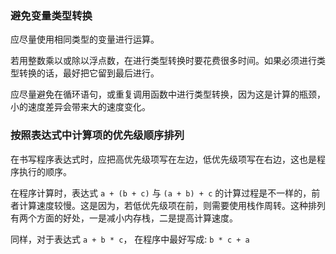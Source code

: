 
### 避免变量类型转换

应尽量使用相同类型的变量进行运算。

若用整数乘以或除以浮点数，在进行类型转换时要花费很多时间。如果必须进行类型转换的话，最好把它留到最后进行。

应尽量避免在循环语句，或重复调用函数中进行类型转换，因为这是计算的瓶颈，小的速度差异会带来大的速度变化。


### 按照表达式中计算项的优先级顺序排列

在书写程序表达式时，应把高优先级项写在左边，低优先级项写在右边，这也是程序执行的顺序。

在程序计算时，表达式 `a + (b + c)` 与 `(a + b) + c` 的计算过程是不一样的，前者计算速度较慢。这是因为，若低优先级项在前，则需要使用栈作周转。这种排列有两个方面的好处，一是减小内存栈，二是提高计算速度。

同样，对于表达式 `a + b * c`， 在程序中最好写成: `b * c + a`
